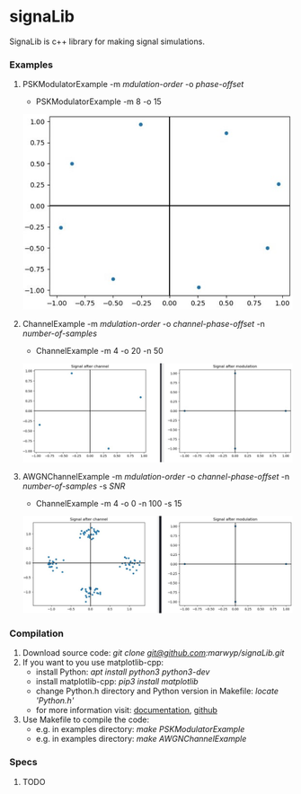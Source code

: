 # signaLib
SignaLib is c++ library for making signal simulations.

### Examples
1. PSKModulatorExample -m *mdulation-order* -o *phase-offset*
   - PSKModulatorExample -m 8 -o 15
   
   ![alt text](https://github.com/marwyp/signaLib/blob/master/examples/img/PSKModulatorExample.jpg?raw=true)
   
2. ChannelExample -m *mdulation-order* -o *channel-phase-offset* -n *number-of-samples*
   - ChannelExample -m 4 -o 20 -n 50
   
   ![alt text](https://github.com/marwyp/signaLib/blob/master/examples/img/ChannelExample.jpg?raw=true)
   
3. AWGNChannelExample -m *mdulation-order* -o *channel-phase-offset* -n *number-of-samples* -s *SNR*
    - ChannelExample -m 4 -o 0 -n 100 -s 15
    
    ![alt text](https://github.com/marwyp/signaLib/blob/master/examples/img/AWGNChannelExample.jpg?raw=true)
### Compilation
1. Download source code: *git clone git@github.com:marwyp/signaLib.git*
2. If you want to you use matplotlib-cpp:
   - install Python: *apt install python3 python3-dev*
   - install matplotlib-cpp: *pip3 install matplotlib*
   - change Python.h directory and Python version in Makefile: *locate 'Python.h'*
   - for more information visit: [documentation](https://matplotlib-cpp.readthedocs.io/en/latest/), [github](https://github.com/lava/matplotlib-cpp)
3. Use Makefile to compile the code:
   - e.g. in examples directory: *make PSKModulatorExample*
   - e.g. in examples directory: *make AWGNChannelExample*
### Specs
1. TODO
